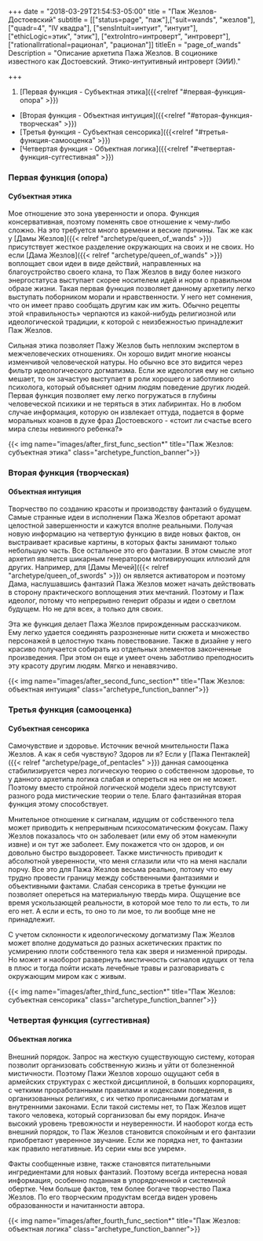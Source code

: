 +++
date = "2018-03-29T21:54:53-05:00"
title = "Паж Жезлов- Достоевский"
subtitle = [["status=page", "паж"],["suit=wands", "жезлов"],["quadr=4", "IV квадра"], ["sensIntuit=интуит", "интуит"], ["ethicLogic=этик", "этик"], ["extroIntro=интроверт", "интроверт"], ["rationalIrrational=рационал", "рационал"]]
titleEn = "page_of_wands"
Description = "Описание архетипа Пажа Жезлов. В соционике известного как Достоевский. Этико-интуитивный интроверт (ЭИИ)."

+++

1. [Первая функция - Субъектная этика]({{<relref "#первая-функция-опора" >}})
+ [Вторая функция - Объектная интуиция]({{<relref "#вторая-функция-творческая" >}})
+ [Третья функция - Субъектная сенсорика]({{<relref "#третья-функция-самооценка" >}})
+ [Четвертая функция - Объектная логика]({{<relref "#четвертая-функция-суггестивная" >}})

### Первая функция (опора)
#### Субъектная этика
 
Мое отношение это зона уверенности и опора. Функция консервативная, поэтому поменять свое отношение к чему-либо сложно. 
На это требуется много времени и веские причины. Так же как у [Дамы Жезлов]({{< relref "archetype/queen_of_wands" >}}) 
присутствует жесткое разделение окружающих на своих 
и не своих. Но если [Дама Жезлов]({{< relref "archetype/queen_of_wands" >}}) воплощает свои идеи в виде действий, направленных на благоустройство своего клана, то Паж Жезлов 
в виду более низкого энергостатуса выступает скорее носителем идей и норм о правильном образе жизни. Такая первая функция 
позволяет данному архетипу легко выступать поборником морали и нравственности. У него нет сомнения, что он имеет право сообщать 
другим как им жить. Обычно рецепты этой «правильность» черпаются из какой-нибудь религиозной или идеологической традиции, 
к которой с неизбежностью принадлежит Паж Жезлов. 

Сильная этика позволяет Пажу Жезлов быть неплохим экспертом в межчеловеческих отношениях. Он хорошо видит многие нюансы изменчивой 
человеческой натуры. Но обычно все это видится через фильтр идеологического догматизма. Если же идеология ему не сильно мешает, 
то он зачастую выступает в роли хорошего и заботливого психолога, который объясняет одним людям поведение других людей. 
Первая функция позволяет ему легко погружаться в глубины человеческой психики и не теряться в этих лабиринтах. 
Но в любом случае информация, которую он извлекает оттуда, подается в форме моральных коанов в духе фраз Достоевского - 
«стоит ли счастье всего мира слезы невинного ребенка?»

{{< img name="images/after_first_func_section*" title="Паж Жезлов: субъектная этика" class="archetype_function_banner">}}

### Вторая функция (творческая)
#### Объектная интуиция
 
Творчество по созданию красоты и производству фантазий о будущем. Самые странные идеи в исполнении Пажа Жезлов обретают 
аромат целостной завершенности и кажутся вполне реальными. Получая новую информацию на четвертую функцию в виде новых фактов, 
он выстраивает красивые картины, в которых факты занимают только небольшую часть. Все остальное это его фантазии. 
В этом смысле этот архетип является шикарным генератором мотивирующих иллюзий для других. Например, для [Дамы Мечей]({{< relref "archetype/queen_of_swords" >}})
он является активатором и поэтому Дама, наслушавшись фантазий Пажа Жезлов может начать действовать в сторону практического 
воплощения этих мечтаний. Поэтому и Паж идеолог, потому что непрерывно генерит образы и идеи о светлом будущем. Но не для всех, 
а только для своих.

Эта же функция делает Пажа Жезлов прирожденным рассказчиком. Ему легко удается соединять разрозненные нити сюжета и множество 
персонажей в целостную ткань повествование. Также в дизайне у него красиво получается собирать из отдельных элементов 
законченные произведения. При этом он еще и умеет очень заботливо преподносить эту красоту другим людям. Мягко и ненавязчиво.

{{< img name="images/after_second_func_section*" title="Паж Жезлов: объектная интуиция" class="archetype_function_banner">}}

### Третья функция (самооценка)
#### Субъектная сенсорика
 
Самочувствие и здоровье. Источник вечной мнительности Пажа Жезлов. А как я себя чувствую? Здоров ли я? Если у 
[Пажа Пентаклей]({{< relref "archetype/page_of_pentacles" >}}) данная 
самооценка стабилизируется через логическую теорию о собственном здоровье, то у данного архетипа логика слабая и опереться 
на нее он не может. Поэтому вместо стройной логической модели здесь пристутсвуют разного рода мистические теории о теле. 
Благо фантазийная вторая функция этому способствует. 

Мнительное отношение к сигналам, идущим от собственного тела может приводить к непрерывным психосоматическим фокусам. 
Пажу Жезлов показалось что он заболевает (или ему об этом намекнули извне) и он тут же заболеет. Ему покажется что он здоров, 
и он довольно быстро выздоровеет. Также мистичность приводит к абсолютной уверенности, что меня сглазили или что на меня наслали порчу. 
Все это для Пажа Жезлов весьма реально, потому что ему трудно провести границу между собственными фантазиями и объективными фактами. 
Слабая сенсорика в третье функции не позволяет опереться на материальную твердь мира. Ощущение все время ускользающей реальности, 
в которой мое тело то ли есть, то ли его нет. А если и есть, то оно то ли мое, то ли вообще мне не принадлежит. 

С учетом склонности к идеологическому догматизму Паж Жезлов может вполне додуматься до разных аскетических практик по усмирению плоти 
собственного тела как зверя и низменной природы. Но может и наоборот развернуть мистичность сигналов идущих от тела в плюс и тогда 
пойти искать лечебные травы и разговаривать с окружающим миром как с живым.

{{< img name="images/after_third_func_section*" title="Паж Жезлов: субъектная сенсорика" class="archetype_function_banner">}}

### Четвертая функция (суггестивная) 
#### Объектная логика

Внешний порядок. Запрос на жесткую существующую систему, которая позволит организовать собственную жизнь и уйти от болезненной 
мистичности. Поэтому Пажи Жезлов хорошо ощущают себя в армейских структурах с жесткой дисциплиной, в больших корпорациях, 
с четкими проработанными правилами и кодексами поведения, в организованных религиях, с их четко прописанными догматам 
и внутренними законами. Если такой системы нет, то Паж Жезлов ищет такого человека, который сорганизовал бы ему порядок. 
Иначе высокий уровень тревожности и неуверенности. И наоборот когда есть внешний порядок, то Паж Жезлов становится спокойным 
и его фантазии приобретают уверенное звучание. Если же порядка нет, то фантазии как правило негативные. Из серии «мы все умрем».

Факты сообщенные извне, также становятся питательными ингредиентами для новых фантазий. Поэтому всегда интересна новая информация, 
особенно поданная в упорядоченной и системной обертке. Чем больше фактов, тем более богаче творчество Пажа Жезлов. 
По его творческим продуктам всегда виден уровень образованности и начитанности автора.

{{< img name="images/after_fourth_func_section*" title="Паж Жезлов: объектная логика" class="archetype_function_banner">}}
